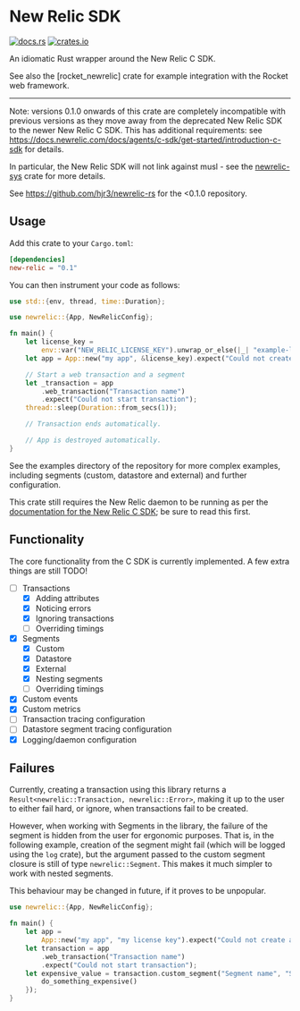 New Relic SDK
=============

[![docs.rs](https://docs.rs/newrelic/badge.svg)](https://docs.rs/newrelic)
[![crates.io](https://img.shields.io/crates/v/newrelic.svg)](https://crates.io/crates/newrelic)

An idiomatic Rust wrapper around the New Relic C SDK.

See also the [rocket_newrelic] crate for example integration with the
Rocket web framework.

---

Note: versions 0.1.0 onwards of this crate are completely incompatible
with previous versions as they move away from the deprecated New Relic SDK
to the newer New Relic C SDK. This has additional requirements: see
https://docs.newrelic.com/docs/agents/c-sdk/get-started/introduction-c-sdk
for details.

In particular, the New Relic SDK will not link against musl - see the [newrelic-sys] crate for more details.

See https://github.com/hjr3/newrelic-rs for the <0.1.0 repository.

Usage
-----

Add this crate to your `Cargo.toml`:

```toml
[dependencies]
new-relic = "0.1"
```

You can then instrument your code as follows:

```rust
use std::{env, thread, time::Duration};

use newrelic::{App, NewRelicConfig};

fn main() {
    let license_key =
        env::var("NEW_RELIC_LICENSE_KEY").unwrap_or_else(|_| "example-license-key".to_string());
    let app = App::new("my app", &license_key).expect("Could not create app");

    // Start a web transaction and a segment
    let _transaction = app
        .web_transaction("Transaction name")
        .expect("Could not start transaction");
    thread::sleep(Duration::from_secs(1));

    // Transaction ends automatically.

    // App is destroyed automatically.
}
```

See the examples directory of the repository for more complex examples, including segments (custom, datastore and external) and further configuration.

This crate still requires the New Relic daemon to be running as per the [documentation for the New Relic C SDK][c-sdk]; be sure to read this first.

Functionality
-------------

The core functionality from the C SDK is currently implemented. A few extra things are still TODO!

* [ ] Transactions
    * [x] Adding attributes
    * [x] Noticing errors
    * [x] Ignoring transactions
    * [ ] Overriding timings
* [x] Segments
    * [x] Custom
    * [x] Datastore
    * [x] External
    * [x] Nesting segments
    * [ ] Overriding timings
* [x] Custom events
* [x] Custom metrics
* [ ] Transaction tracing configuration
* [ ] Datastore segment tracing configuration
* [x] Logging/daemon configuration

Failures
--------

Currently, creating a transaction using this library returns a `Result<newrelic::Transaction, newrelic::Error>`, making it up to the user to either fail hard, or ignore, when transactions fail to be created.

However, when working with Segments in the library, the failure of the segment is hidden from the user for ergonomic purposes. That is, in the following example, creation of the segment might fail (which will be logged using the `log` crate), but the argument passed to the custom segment closure is still of type `newrelic::Segment`. This makes it much simpler to work with nested segments.

This behaviour may be changed in future, if it proves to be unpopular.

```rust
use newrelic::{App, NewRelicConfig};

fn main() {
    let app =
        App::new("my app", "my license key").expect("Could not create app");
    let transaction = app
        .web_transaction("Transaction name")
        .expect("Could not start transaction");
    let expensive_value = transaction.custom_segment("Segment name", "Segment category", |seg| {
        do_something_expensive()
    });
}
```

[c-sdk]: https://docs.newrelic.com/docs/agents/c-sdk/get-started/introduction-c-sdk#architecture
[newrelic-sys]: https://crates.io/crates/newrelic-sys
